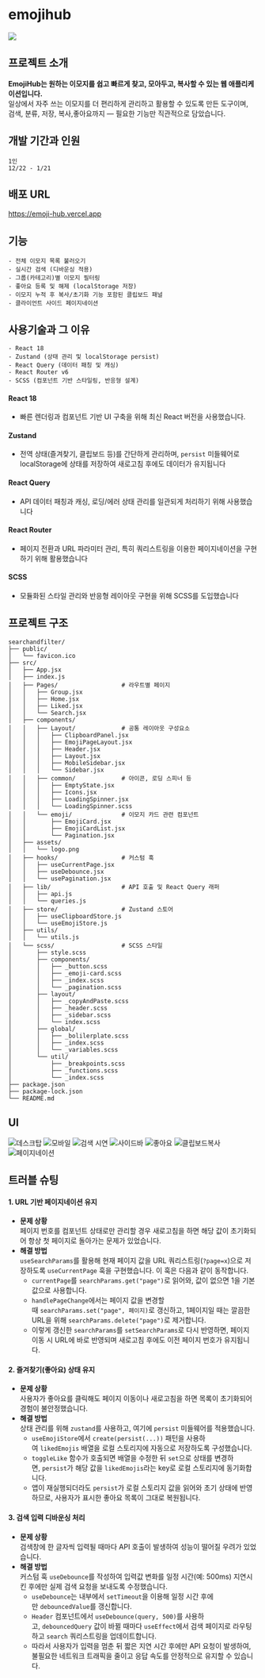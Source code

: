 # emojihub 

![](docs/EmojiHubLogo.png)

## 프로젝트 소개

**EmojiHub는 원하는 이모지를 쉽고 빠르게 찾고, 모아두고, 복사할 수 있는 웹 애플리케이션입니다.**  
일상에서 자주 쓰는 이모지를 더 편리하게 관리하고 활용할 수 있도록 만든 도구이며,  
검색, 분류, 저장, 복사,좋아요까지 — 필요한 기능만 직관적으로 담았습니다.

## 개발 기간과 인원

```
1인
12/22 - 1/21
```

## 배포 URL

https://emoji-hub.vercel.app

## 기능

```
- 전체 이모지 목록 불러오기
- 실시간 검색 (디바운싱 적용)
- 그룹(카테고리)별 이모지 필터링
- 좋아요 등록 및 해제 (localStorage 저장)
- 이모지 누적 후 복사/초기화 기능 포함된 클립보드 패널
- 클라이언트 사이드 페이지네이션

```

## 사용기술과 그 이유

```
- React 18
- Zustand (상태 관리 및 localStorage persist)
- React Query (데이터 패칭 및 캐싱)
- React Router v6
- SCSS (컴포넌트 기반 스타일링, 반응형 설계)
```

#### React 18

- 빠른 렌더링과 컴포넌트 기반 UI 구축을 위해 최신 React 버전을 사용했습니다.

#### Zustand

- 전역 상태(즐겨찾기, 클립보드 등)를 간단하게 관리하며, `persist` 미들웨어로 localStorage에 상태를 저장하여 새로고침 후에도 데이터가 유지됩니다

#### React Query

- API 데이터 패칭과 캐싱, 로딩/에러 상태 관리를 일관되게 처리하기 위해 사용했습니다

#### React Router

- 페이지 전환과 URL 파라미터 관리, 특히 쿼리스트링을 이용한 페이지네이션을 구현하기 위해 활용했습니다

#### SCSS

- 모듈화된 스타일 관리와 반응형 레이아웃 구현을 위해 SCSS를 도입했습니다

## 프로젝트 구조

```
searchandfilter/
├── public/
│   └── favicon.ico
├── src/
│   ├── App.jsx
│   ├── index.js
│   ├── Pages/                  # 라우트별 페이지
│   │   ├── Group.jsx
│   │   ├── Home.jsx
│   │   ├── Liked.jsx
│   │   └── Search.jsx
│   ├── components/
│   │   ├── Layout/             # 공통 레이아웃 구성요소
│   │   │   ├── ClipboardPanel.jsx
│   │   │   ├── EmojiPageLayout.jsx
│   │   │   ├── Header.jsx
│   │   │   ├── Layout.jsx
│   │   │   ├── MobileSidebar.jsx
│   │   │   └── Sidebar.jsx
│   │   ├── common/             # 아이콘, 로딩 스피너 등
│   │   │   ├── EmptyState.jsx
│   │   │   ├── Icons.jsx
│   │   │   ├── LoadingSpinner.jsx
│   │   │   └── LoadingSpinner.scss
│   │   └── emoji/              # 이모지 카드 관련 컴포넌트
│   │       ├── EmojiCard.jsx
│   │       ├── EmojiCardList.jsx
│   │       └── Pagination.jsx
│   ├── assets/
│   │   └── logo.png
│   ├── hooks/                  # 커스텀 훅
│   │   ├── useCurrentPage.jsx
│   │   ├── useDebounce.jsx
│   │   └── usePagination.jsx
│   ├── lib/                    # API 호출 및 React Query 래퍼
│   │   ├── api.js
│   │   └── queries.js
│   ├── store/                  # Zustand 스토어
│   │   ├── useClipboardStore.js
│   │   └── useEmojiStore.js
│   ├── utils/
│   │   └── utils.js
│   └── scss/                   # SCSS 스타일
│       ├── style.scss
│       ├── components/
│       │   ├── _button.scss
│       │   ├── _emoji-card.scss
│       │   ├── _index.scss
│       │   └── _pagination.scss
│       ├── layout/
│       │   ├── _copyAndPaste.scss
│       │   ├── _header.scss
│       │   ├── _sidebar.scss
│       │   └── index.scss
│       ├── global/
│       │   ├── _bolilerplate.scss
│       │   ├── _index.scss
│       │   └── _variables.scss
│       └── util/
│           ├── _breakpoints.scss
│           ├── _functions.scss
│           └── _index.scss
├── package.json
├── package-lock.json
└── README.md
```

## UI

![데스크탑](/docs/EmojiHubDesktop.png)
![모바일](/docs/EmojihubMobile.png)
![검색 시연](/docs/Emojihub%20검색.gif)
![사이드바](/docs/Emojihub%20사이드바.gif)
![좋아요](/docs/Emojihub%20좋아요.gif)
![클립보드복사](/docs/Emojihub%20카피페이스트.gif)
![페이지네이션](/docs/EmojiHub%20페이지네이션.gif)

## 트러블 슈팅

#### 1. URL 기반 페이지네이션 유지

- **문제 상황**  
   페이지 번호를 컴포넌트 상태로만 관리할 경우 새로고침을 하면 해당 값이 초기화되어 항상 첫 페이지로 돌아가는 문제가 있었습니다.
- **해결 방법**  
   `useSearchParams`를 활용해 현재 페이지 값을 URL 쿼리스트링(`?page=x`)으로 저장하도록 `useCurrentPage` 훅을 구현했습니다. 이 훅은 다음과 같이 동작합니다.
  - `currentPage`를 `searchParams.get("page")`로 읽어와, 값이 없으면 1을 기본값으로 사용합니다.
  - `handlePageChange`에서는 페이지 값을 변경할 때 `searchParams.set("page", 페이지)`로 갱신하고, 1페이지일 때는 깔끔한 URL을 위해 `searchParams.delete("page")`로 제거합니다.
  - 이렇게 갱신한 `searchParams`를 `setSearchParams`로 다시 반영하면, 페이지 이동 시 URL에 바로 반영되며 새로고침 후에도 이전 페이지 번호가 유지됩니다.

#### 2. 즐겨찾기(좋아요) 상태 유지

- **문제 상황**  
   사용자가 좋아요를 클릭해도 페이지 이동이나 새로고침을 하면 목록이 초기화되어 경험이 불안정했습니다.
- **해결 방법**  
   상태 관리를 위해 `zustand`를 사용하고, 여기에 `persist` 미들웨어를 적용했습니다.
  - `useEmojiStore`에서 `create(persist(...))` 패턴을 사용하여 `likedEmojis` 배열을 로컬 스토리지에 자동으로 저장하도록 구성했습니다.
  - `toggleLike` 함수가 호출되면 배열을 수정한 뒤 `set`으로 상태를 변경하면, `persist`가 해당 값을 `likedEmojis`라는 key로 로컬 스토리지에 동기화합니다.
  - 앱이 재실행되더라도 `persist`가 로컬 스토리지 값을 읽어와 초기 상태에 반영하므로, 사용자가 표시한 좋아요 목록이 그대로 복원됩니다.

#### 3. 검색 입력 디바운싱 처리

- **문제 상황**  
   검색창에 한 글자씩 입력될 때마다 API 호출이 발생하여 성능이 떨어질 우려가 있었습니다.
- **해결 방법**  
   커스텀 훅 `useDebounce`를 작성하여 입력값 변화를 일정 시간(예: 500ms) 지연시킨 후에만 실제 검색 요청을 보내도록 수정했습니다.
  - `useDebounce`는 내부에서 `setTimeout`을 이용해 일정 시간 후에만 `debouncedValue`를 갱신합니다.
  - `Header` 컴포넌트에서 `useDebounce(query, 500)`를 사용하고, `debouncedQuery` 값이 바뀔 때마다 `useEffect`에서 검색 페이지로 라우팅하고 `search` 쿼리스트링을 업데이트합니다.
  - 따라서 사용자가 입력을 멈춘 뒤 짧은 지연 시간 후에만 API 요청이 발생하여, 불필요한 네트워크 트래픽을 줄이고 응답 속도를 안정적으로 유지할 수 있습니다.
